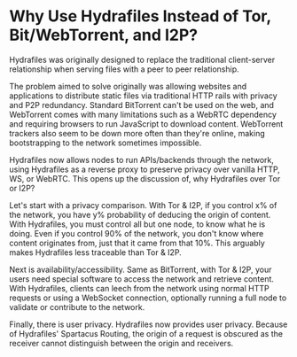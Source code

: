 # Why Use Hydrafiles Instead of Tor, Bit/WebTorrent, and I2P?

Hydrafiles was originally designed to replace the traditional client-server relationship when serving files with a peer to peer relationship.

The problem aimed to solve originally was allowing websites and applications to distribute static files via traditional HTTP rails with privacy and P2P redundancy. Standard BitTorrent can't be used on the web, and WebTorrent comes with many
limitations such as a WebRTC dependency and requiring browsers to run JavaScript to download content. WebTorrent trackers also seem to be down more often than they're online, making bootstrapping to the network sometimes impossible.

Hydrafiles now allows nodes to run APIs/backends through the network, using Hydrafiles as a reverse proxy to preserve privacy over vanilla HTTP, WS, or WebRTC. This opens up the discussion of, why Hydrafiles over Tor or I2P?

Let's start with a privacy comparison. With Tor & I2P, if you control x% of the network, you have y% probability of deducing the origin of content. With Hydrafiles, you must control all but one node, to know what he is doing. Even if you
control 90% of the network, you don't know where content originates from, just that it came from that 10%. This arguably makes Hydrafiles less traceable than Tor & I2P.

Next is availability/accessibility. Same as BitTorrent, with Tor & I2P, your users need special software to access the network and retrieve content. With Hydrafiles, clients can leech from the network using normal HTTP requests or using a
WebSocket connection, optionally running a full node to validate or contribute to the network.

Finally, there is user privacy. Hydrafiles now provides user privacy. Because of Hydrafiles' Spartacus Routing, the origin of a request is obscured as the receiver cannot distinguish between the origin and receivers.
